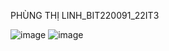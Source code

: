 PHÙNG THỊ LINH_BIT220091_22IT3

![image](https://github.com/user-attachments/assets/c014475a-6d78-4c81-94c3-390c9bc120cf)
![image](https://github.com/user-attachments/assets/d3b4aa36-fbae-4cdb-a7ab-2ef91fde5509)

